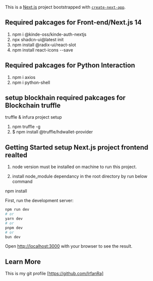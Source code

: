 This is a [Next.js](https://nextjs.org/) project bootstrapped with [`create-next-app`](https://github.com/vercel/next.js/tree/canary/packages/create-next-app).

## Required pakcages for Front-end/Next.js 14

1. npm i @kinde-oss/kinde-auth-nextjs
2. npx shadcn-ui@latest init
3. npm install @radix-ui/react-slot
4. npm install react-icons --save

## Required pakcages for Python Interaction

1. npm i axios
2. npm i python-shell

## setup blockhain required pakcages for Blockchain truffle

truffle & infura project setup

1. npm truffle -g
2. $ npm install @truffle/hdwallet-provider

## Getting Started setup Next.js project frontend realted

1. node version must be installed on machine to run this project.

2. install node_module dependancy in the root directory by run below command

npm install

First, run the development server:

```bash
npm run dev
# or
yarn dev
# or
pnpm dev
# or
bun dev
```

Open [http://localhost:3000](http://localhost:3000) with your browser to see the result.

## Learn More

This is my git profile
[https://github.com/IrfanRa]
